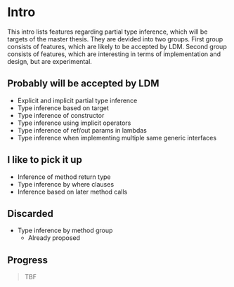 # Intro

This intro lists features regarding partial type inference, which will be targets of the master thesis. They are devided into two groups. First group consists of features, which are likely to be accepted by LDM. Second group consists of features, which are interesting in terms of implementation and design, but are experimental.

## Probably will be accepted by LDM

- Explicit and implicit partial type inference
- Type inference based on target
- Type inference of constructor
- Type inference using implicit operators
- Type inference of ref/out params in lambdas
- Type inference when implementing multiple same generic interfaces

## I like to pick it up

- Inference of method return type
- Type inference by where clauses
- Inference based on later method calls
  
## Discarded

- Type inference by method group
  - Already proposed

## Progress

>TBF
